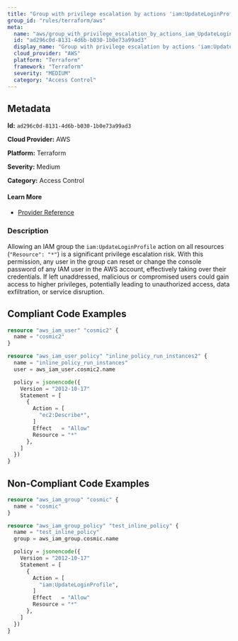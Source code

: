 ```yaml
---
title: "Group with privilege escalation by actions 'iam:UpdateLoginProfile'"
group_id: "rules/terraform/aws"
meta:
  name: "aws/group_with_privilege_escalation_by_actions_iam_UpdateLoginProfile"
  id: "ad296c0d-8131-4d6b-b030-1b0e73a99ad3"
  display_name: "Group with privilege escalation by actions 'iam:UpdateLoginProfile'"
  cloud_provider: "AWS"
  platform: "Terraform"
  framework: "Terraform"
  severity: "MEDIUM"
  category: "Access Control"
---
```

## Metadata

**Id:** `ad296c0d-8131-4d6b-b030-1b0e73a99ad3`

**Cloud Provider:** AWS

**Platform:** Terraform

**Severity:** Medium

**Category:** Access Control

#### Learn More

 - [Provider Reference](https://registry.terraform.io/providers/hashicorp/aws/latest/docs/resources/iam_group_policy#policy)

### Description

 Allowing an IAM group the `iam:UpdateLoginProfile` action on all resources (`"Resource": "*"`) is a significant privilege escalation risk. With this permission, any user in the group can reset or change the console password of any IAM user in the AWS account, effectively taking over their credentials. If left unaddressed, malicious or compromised users could gain access to higher privileges, potentially leading to unauthorized access, data exfiltration, or service disruption.


## Compliant Code Examples
```terraform
resource "aws_iam_user" "cosmic2" {
  name = "cosmic2"
}

resource "aws_iam_user_policy" "inline_policy_run_instances2" {
  name = "inline_policy_run_instances"
  user = aws_iam_user.cosmic2.name

  policy = jsonencode({
    Version = "2012-10-17"
    Statement = [
      {
        Action = [
          "ec2:Describe*",
        ]
        Effect   = "Allow"
        Resource = "*"
      },
    ]
  })
}

```
## Non-Compliant Code Examples
```terraform
resource "aws_iam_group" "cosmic" {
  name = "cosmic"
}

resource "aws_iam_group_policy" "test_inline_policy" {
  name = "test_inline_policy"
  group = aws_iam_group.cosmic.name

  policy = jsonencode({
    Version = "2012-10-17"
    Statement = [
      {
        Action = [
          "iam:UpdateLoginProfile",
        ]
        Effect   = "Allow"
        Resource = "*"
      },
    ]
  })
}


```